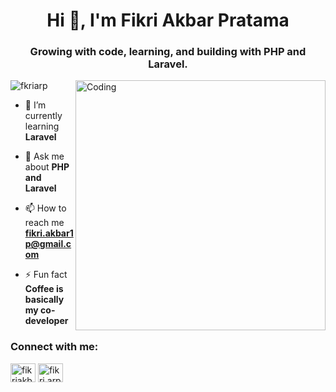 <h1 align="center">Hi 👋, I'm Fikri Akbar Pratama</h1>
<h3 align="center">Growing with code, learning, and building with PHP and Laravel.</h3>
<img align="right" alt="Coding" width="400" src="https://camo.githubusercontent.com/c50778302259b0f7ce93da47d3e77729929875c1992e689228af48b6589a8993/68747470733a2f2f696d6167652e6962622e636f2f6a456b6364642f66726f6e745f656e645f646576656c6f706572735f6f70656e696e67735f312e676966"

<p align="left"> <img src="https://komarev.com/ghpvc/?username=fkriarp&label=Profile%20views&color=0e75b6&style=flat" alt="fkriarp" /> </p>

- 🌱 I’m currently learning **Laravel**

- 💬 Ask me about **PHP and Laravel**

- 📫 How to reach me **fikri.akbar1p@gmail.com**

- ⚡ Fun fact **Coffee is basically my co-developer**

<h3 align="left">Connect with me:</h3>
<p align="left">
<a href="https://linkedin.com/in/fikriakbarp" target="blank"><img align="center" src="https://raw.githubusercontent.com/rahuldkjain/github-profile-readme-generator/master/src/images/icons/Social/linked-in-alt.svg" alt="fikriakbarp" height="30" width="40" /></a>
<a href="https://instagram.com/fikri.arp" target="blank"><img align="center" src="https://raw.githubusercontent.com/rahuldkjain/github-profile-readme-generator/master/src/images/icons/Social/instagram.svg" alt="fikri.arp" height="30" width="40" /></a>
</p>
